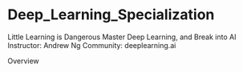 # Deep_Learning_Specialization
Little Learning is Dangerous Master Deep Learning, and Break into AI
Instructor: Andrew Ng
Community: deeplearning.ai

Overview

